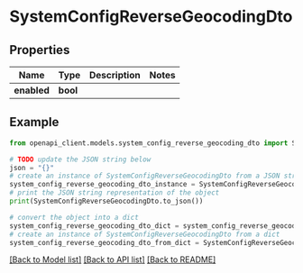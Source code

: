 # SystemConfigReverseGeocodingDto


## Properties

Name | Type | Description | Notes
------------ | ------------- | ------------- | -------------
**enabled** | **bool** |  | 

## Example

```python
from openapi_client.models.system_config_reverse_geocoding_dto import SystemConfigReverseGeocodingDto

# TODO update the JSON string below
json = "{}"
# create an instance of SystemConfigReverseGeocodingDto from a JSON string
system_config_reverse_geocoding_dto_instance = SystemConfigReverseGeocodingDto.from_json(json)
# print the JSON string representation of the object
print(SystemConfigReverseGeocodingDto.to_json())

# convert the object into a dict
system_config_reverse_geocoding_dto_dict = system_config_reverse_geocoding_dto_instance.to_dict()
# create an instance of SystemConfigReverseGeocodingDto from a dict
system_config_reverse_geocoding_dto_from_dict = SystemConfigReverseGeocodingDto.from_dict(system_config_reverse_geocoding_dto_dict)
```
[[Back to Model list]](../README.md#documentation-for-models) [[Back to API list]](../README.md#documentation-for-api-endpoints) [[Back to README]](../README.md)


